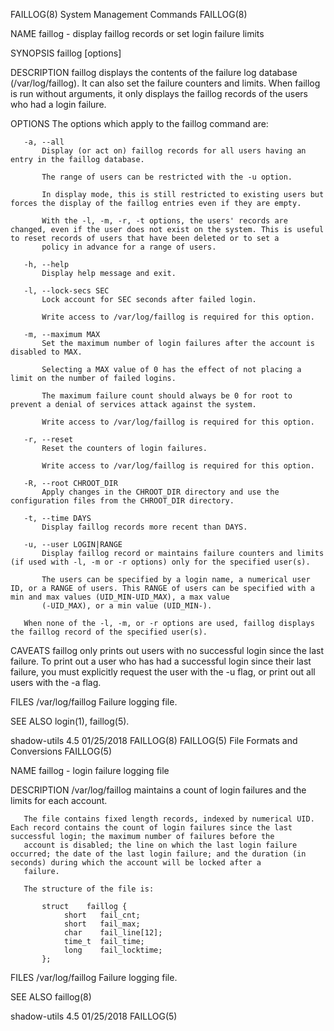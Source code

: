 FAILLOG(8)                                                                            System Management Commands                                                                            FAILLOG(8)

NAME
       faillog - display faillog records or set login failure limits

SYNOPSIS
       faillog [options]

DESCRIPTION
       faillog displays the contents of the failure log database (/var/log/faillog). It can also set the failure counters and limits. When faillog is run without arguments, it only displays the
       faillog records of the users who had a login failure.

OPTIONS
       The options which apply to the faillog command are:

       -a, --all
           Display (or act on) faillog records for all users having an entry in the faillog database.

           The range of users can be restricted with the -u option.

           In display mode, this is still restricted to existing users but forces the display of the faillog entries even if they are empty.

           With the -l, -m, -r, -t options, the users' records are changed, even if the user does not exist on the system. This is useful to reset records of users that have been deleted or to set a
           policy in advance for a range of users.

       -h, --help
           Display help message and exit.

       -l, --lock-secs SEC
           Lock account for SEC seconds after failed login.

           Write access to /var/log/faillog is required for this option.

       -m, --maximum MAX
           Set the maximum number of login failures after the account is disabled to MAX.

           Selecting a MAX value of 0 has the effect of not placing a limit on the number of failed logins.

           The maximum failure count should always be 0 for root to prevent a denial of services attack against the system.

           Write access to /var/log/faillog is required for this option.

       -r, --reset
           Reset the counters of login failures.

           Write access to /var/log/faillog is required for this option.

       -R, --root CHROOT_DIR
           Apply changes in the CHROOT_DIR directory and use the configuration files from the CHROOT_DIR directory.

       -t, --time DAYS
           Display faillog records more recent than DAYS.

       -u, --user LOGIN|RANGE
           Display faillog record or maintains failure counters and limits (if used with -l, -m or -r options) only for the specified user(s).

           The users can be specified by a login name, a numerical user ID, or a RANGE of users. This RANGE of users can be specified with a min and max values (UID_MIN-UID_MAX), a max value
           (-UID_MAX), or a min value (UID_MIN-).

       When none of the -l, -m, or -r options are used, faillog displays the faillog record of the specified user(s).

CAVEATS
       faillog only prints out users with no successful login since the last failure. To print out a user who has had a successful login since their last failure, you must explicitly request the
       user with the -u flag, or print out all users with the -a flag.

FILES
       /var/log/faillog
           Failure logging file.

SEE ALSO
       login(1), faillog(5).

shadow-utils 4.5                                                                              01/25/2018                                                                                    FAILLOG(8)
FAILLOG(5)                                                                           File Formats and Conversions                                                                           FAILLOG(5)

NAME
       faillog - login failure logging file

DESCRIPTION
       /var/log/faillog maintains a count of login failures and the limits for each account.

       The file contains fixed length records, indexed by numerical UID. Each record contains the count of login failures since the last successful login; the maximum number of failures before the
       account is disabled; the line on which the last login failure occurred; the date of the last login failure; and the duration (in seconds) during which the account will be locked after a
       failure.

       The structure of the file is:

           struct    faillog {
                short   fail_cnt;
                short   fail_max;
                char    fail_line[12];
                time_t  fail_time;
                long    fail_locktime;
           };

FILES
       /var/log/faillog
           Failure logging file.

SEE ALSO
       faillog(8)

shadow-utils 4.5                                                                              01/25/2018                                                                                    FAILLOG(5)
